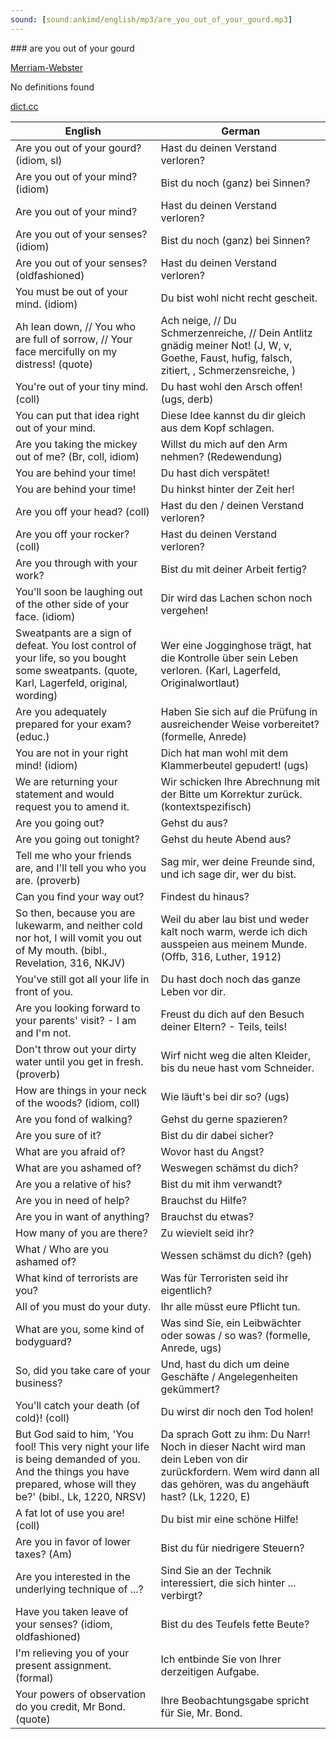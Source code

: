 ```yaml
---
sound: [sound:ankimd/english/mp3/are_you_out_of_your_gourd.mp3]
---
```


\### are you out of your gourd

[Merriam-Webster](https://www.merriam-webster.com/dictionary/are+you+out+of+your+gourd)

No definitions found

[dict.cc](https://www.dict.cc/are+you+out+of+your+gourd)

| English        | German       |
| -------------- | ------------ |
| Are you out of your gourd? (idiom, sl) | Hast du deinen Verstand verloren? |
| Are you out of your mind? (idiom) | Bist du noch (ganz) bei Sinnen? |
| Are you out of your mind? | Hast du deinen Verstand verloren? |
| Are you out of your senses? (idiom) | Bist du noch (ganz) bei Sinnen? |
| Are you out of your senses? (oldfashioned) | Hast du deinen Verstand verloren? |
| You must be out of your mind. (idiom) | Du bist wohl nicht recht gescheit. |
| Ah lean down, // You who are full of sorrow, // Your face mercifully on my distress! (quote) | Ach neige, // Du Schmerzenreiche, // Dein Antlitz gnädig meiner Not! (J, W, v, Goethe, Faust, hufig, falsch, zitiert, , Schmerzensreiche, ) |
| You're out of your tiny mind. (coll) | Du hast wohl den Arsch offen! (ugs, derb) |
| You can put that idea right out of your mind. | Diese Idee kannst du dir gleich aus dem Kopf schlagen. |
| Are you taking the mickey out of me? (Br, coll, idiom) | Willst du mich auf den Arm nehmen? (Redewendung) |
| You are behind your time! | Du hast dich verspätet! |
| You are behind your time! | Du hinkst hinter der Zeit her! |
| Are you off your head? (coll) | Hast du den / deinen Verstand verloren? |
| Are you off your rocker? (coll) | Hast du deinen Verstand verloren? |
| Are you through with your work? | Bist du mit deiner Arbeit fertig? |
| You'll soon be laughing out of the other side of your face. (idiom) | Dir wird das Lachen schon noch vergehen! |
| Sweatpants are a sign of defeat. You lost control of your life, so you bought some sweatpants. (quote, Karl, Lagerfeld, original, wording) | Wer eine Jogginghose trägt, hat die Kontrolle über sein Leben verloren. (Karl, Lagerfeld, Originalwortlaut) |
| Are you adequately prepared for your exam? (educ.) | Haben Sie sich auf die Prüfung in ausreichender Weise vorbereitet? (formelle, Anrede) |
| You are not in your right mind! (idiom) | Dich hat man wohl mit dem Klammerbeutel gepudert! (ugs) |
| We are returning your statement and would request you to amend it. | Wir schicken Ihre Abrechnung mit der Bitte um Korrektur zurück. (kontextspezifisch) |
| Are you going out? | Gehst du aus? |
| Are you going out tonight? | Gehst du heute Abend aus? |
| Tell me who your friends are, and I'll tell you who you are. (proverb) | Sag mir, wer deine Freunde sind, und ich sage dir, wer du bist. |
| Can you find your way out? | Findest du hinaus? |
| So then, because you are lukewarm, and neither cold nor hot, I will vomit you out of My mouth. (bibl., Revelation, 316, NKJV) | Weil du aber lau bist und weder kalt noch warm, werde ich dich ausspeien aus meinem Munde. (Offb, 316, Luther, 1912) |
| You've still got all your life in front of you. | Du hast doch noch das ganze Leben vor dir. |
| Are you looking forward to your parents' visit? - I am and I'm not. | Freust du dich auf den Besuch deiner Eltern? - Teils, teils! |
| Don't throw out your dirty water until you get in fresh. (proverb) | Wirf nicht weg die alten Kleider, bis du neue hast vom Schneider. |
| How are things in your neck of the woods? (idiom, coll) | Wie läuft's bei dir so? (ugs) |
| Are you fond of walking? | Gehst du gerne spazieren? |
| Are you sure of it? | Bist du dir dabei sicher? |
| What are you afraid of? | Wovor hast du Angst? |
| What are you ashamed of? | Weswegen schämst du dich? |
| Are you a relative of his? | Bist du mit ihm verwandt? |
| Are you in need of help? | Brauchst du Hilfe? |
| Are you in want of anything? | Brauchst du etwas? |
| How many of you are there? | Zu wievielt seid ihr? |
| What / Who are you ashamed of? | Wessen schämst du dich? (geh) |
| What kind of terrorists are you? | Was für Terroristen seid ihr eigentlich? |
| All of you must do your duty. | Ihr alle müsst eure Pflicht tun. |
| What are you, some kind of bodyguard? | Was sind Sie, ein Leibwächter oder sowas / so was? (formelle, Anrede, ugs) |
| So, did you take care of your business? | Und, hast du dich um deine Geschäfte / Angelegenheiten gekümmert? |
| You'll catch your death (of cold)! (coll) | Du wirst dir noch den Tod holen! |
| But God said to him, 'You fool! This very night your life is being demanded of you. And the things you have prepared, whose will they be?' (bibl., Lk, 1220, NRSV) | Da sprach Gott zu ihm: Du Narr! Noch in dieser Nacht wird man dein Leben von dir zurückfordern. Wem wird dann all das gehören, was du angehäuft hast? (Lk, 1220, E) |
| A fat lot of use you are! (coll) | Du bist mir eine schöne Hilfe! |
| Are you in favor of lower taxes? (Am) | Bist du für niedrigere Steuern? |
| Are you interested in the underlying technique of ...? | Sind Sie an der Technik interessiert, die sich hinter ... verbirgt? |
| Have you taken leave of your senses? (idiom, oldfashioned) | Bist du des Teufels fette Beute? |
| I'm relieving you of your present assignment. (formal) | Ich entbinde Sie von Ihrer derzeitigen Aufgabe. |
| Your powers of observation do you credit, Mr Bond. (quote) | Ihre Beobachtungsgabe spricht für Sie, Mr. Bond. |
